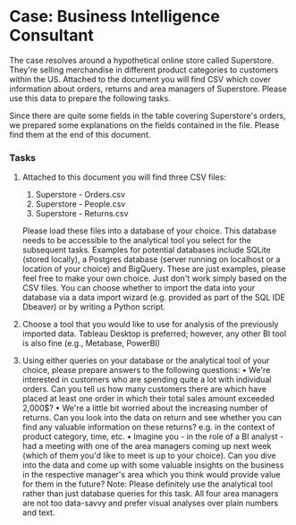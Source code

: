 # Case: Business Intelligence Consultant
The case resolves around a hypothetical online store called Superstore. They're selling merchandise
in different product categories to customers within the US. Attached to the document you will find CSV
which cover information about orders, returns and area managers of Superstore. Please use this data
to prepare the following tasks.

Since there are quite some fields in the table covering Superstore's orders, we prepared some
explanations on the fields contained in the file. Please find them at the end of this document.

### Tasks
1. Attached to this document you will find three CSV files:
    1. Superstore - Orders.csv
    2. Superstore - People.csv
    3. Superstore - Returns.csv

   Please load these files into a database of your choice. This database needs to be accessible to the analytical tool you select for the subsequent tasks. Examples for potential databases include SQLite (stored locally), a Postgres database (server running on localhost or a location of your
choice) and BigQuery. These are just examples, please feel free to make your own choice. Just
don't work simply based on the CSV files. You can choose whether to import the data into your
database via a data import wizard (e.g. provided as part of the SQL IDE Dbeaver) or by writing a
Python script.

2. Choose a tool that you would like to use for analysis of the previously imported data. Tableau
Desktop is preferred; however, any other BI tool is also fine (e.g., Metabase, PowerBI)

3. Using either queries on your database or the analytical tool of your choice, please prepare
answers to the following questions:
  • We're interested in customers who are spending quite a lot with individual orders. Can you
tell us how many customers there are which have placed at least one order in which their
total sales amount exceeded 2,000$?
  • We're a little bit worried about the increasing number of returns. Can you look into the data
on return and see whether you can find any valuable information on these returns? e.g. in
the context of product category, time, etc.
  • Imagine you - in the role of a BI analyst - had a meeting with one of the area managers
coming up next week (which of them you'd like to meet is up to your choice). Can you dive
into the data and come up with some valuable insights on the business in the respective
manager's area which you think would provide value for them in the future? Note: Please
definitely use the analytical tool rather than just database queries for this task. All four area
managers are not too data-savvy and prefer visual analyses over plain numbers and
text.
